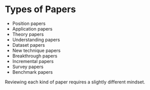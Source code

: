 # Types of Papers

- Position papers
- Application papers
- Theory papers
- Understanding papers
- Dataset papers
- New technique papers
- Breakthrough papers
- Incremental papers
- Survey papers
- Benchmark papers

Reviewing each kind of paper requires a slightly different mindset.